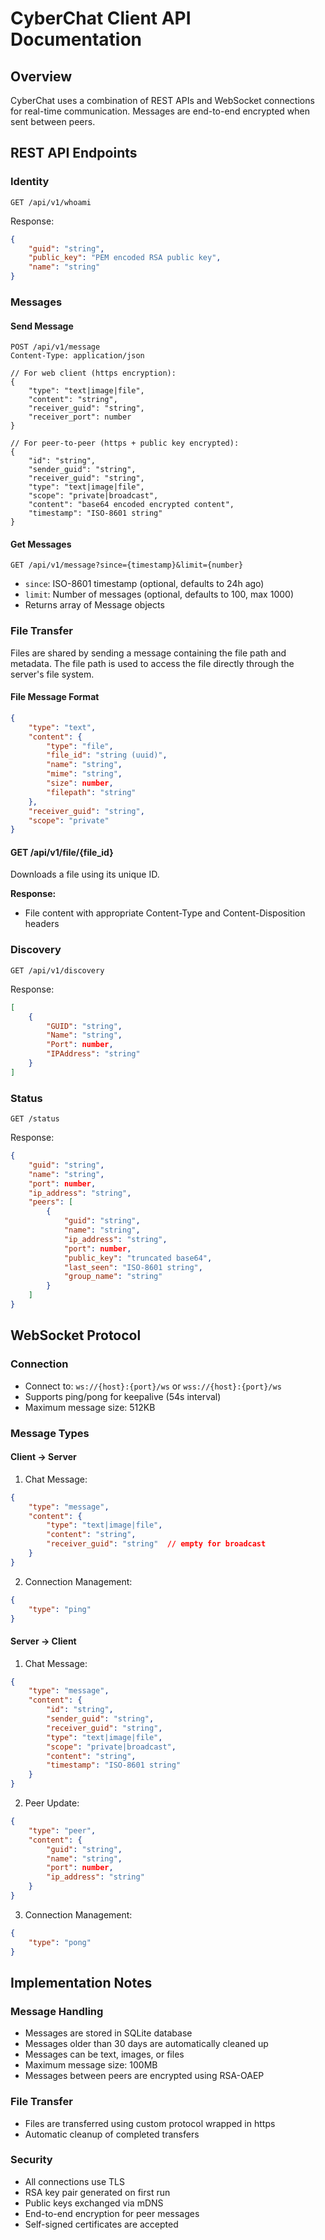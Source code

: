 # CyberChat Client API Documentation

## Overview
CyberChat uses a combination of REST APIs and WebSocket connections for real-time communication. Messages are end-to-end encrypted when sent between peers.

## REST API Endpoints

### Identity
```
GET /api/v1/whoami
```
Response:
```json
{
    "guid": "string",
    "public_key": "PEM encoded RSA public key",
    "name": "string"
}
```

### Messages

#### Send Message
```
POST /api/v1/message
Content-Type: application/json

// For web client (https encryption):
{
    "type": "text|image|file",
    "content": "string",
    "receiver_guid": "string",
    "receiver_port": number
}

// For peer-to-peer (https + public key encrypted):
{
    "id": "string",
    "sender_guid": "string",
    "receiver_guid": "string",
    "type": "text|image|file",
    "scope": "private|broadcast",
    "content": "base64 encoded encrypted content",
    "timestamp": "ISO-8601 string"
}
```

#### Get Messages
```
GET /api/v1/message?since={timestamp}&limit={number}
```
- `since`: ISO-8601 timestamp (optional, defaults to 24h ago)
- `limit`: Number of messages (optional, defaults to 100, max 1000)
- Returns array of Message objects

### File Transfer

Files are shared by sending a message containing the file path and metadata. The file path is used to access the file directly through the server's file system.

#### File Message Format
```json
{
    "type": "text",
    "content": {
        "type": "file",
        "file_id": "string (uuid)",
        "name": "string",
        "mime": "string",
        "size": number,
        "filepath": "string"
    },
    "receiver_guid": "string",
    "scope": "private"
}
```

#### GET /api/v1/file/{file_id}
Downloads a file using its unique ID.

**Response:**
- File content with appropriate Content-Type and Content-Disposition headers

### Discovery
```
GET /api/v1/discovery
```
Response:
```json
[
    {
        "GUID": "string",
        "Name": "string",
        "Port": number,
        "IPAddress": "string"
    }
]
```

### Status
```
GET /status
```
Response:
```json
{
    "guid": "string",
    "name": "string",
    "port": number,
    "ip_address": "string",
    "peers": [
        {
            "guid": "string",
            "name": "string",
            "ip_address": "string",
            "port": number,
            "public_key": "truncated base64",
            "last_seen": "ISO-8601 string",
            "group_name": "string"
        }
    ]
}
```

## WebSocket Protocol

### Connection
- Connect to: `ws://{host}:{port}/ws` or `wss://{host}:{port}/ws`
- Supports ping/pong for keepalive (54s interval)
- Maximum message size: 512KB

### Message Types

#### Client → Server

1. Chat Message:
```json
{
    "type": "message",
    "content": {
        "type": "text|image|file",
        "content": "string",
        "receiver_guid": "string"  // empty for broadcast
    }
}
```

2. Connection Management:
```json
{
    "type": "ping"
}
```

#### Server → Client

1. Chat Message:
```json
{
    "type": "message",
    "content": {
        "id": "string",
        "sender_guid": "string",
        "receiver_guid": "string",
        "type": "text|image|file",
        "scope": "private|broadcast",
        "content": "string",
        "timestamp": "ISO-8601 string"
    }
}
```

2. Peer Update:
```json
{
    "type": "peer",
    "content": {
        "guid": "string",
        "name": "string",
        "port": number,
        "ip_address": "string"
    }
}
```

3. Connection Management:
```json
{
    "type": "pong"
}
```

## Implementation Notes

### Message Handling
- Messages are stored in SQLite database
- Messages older than 30 days are automatically cleaned up
- Messages can be text, images, or files
- Maximum message size: 100MB
- Messages between peers are encrypted using RSA-OAEP

### File Transfer
- Files are transferred using custom protocol wrapped in https
- Automatic cleanup of completed transfers

### Security
- All connections use TLS
- RSA key pair generated on first run
- Public keys exchanged via mDNS
- End-to-end encryption for peer messages
- Self-signed certificates are accepted